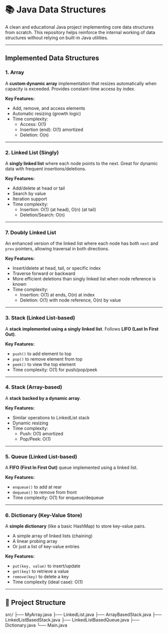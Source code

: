 # 📚 Java Data Structures

A clean and educational Java project implementing core data structures from scratch. This repository helps reinforce the internal working of data structures without relying on built-in Java utilities.

---

## Implemented Data Structures

### 1. Array

A **custom dynamic array** implementation that resizes automatically when capacity is exceeded. Provides constant-time access by index.

**Key Features:**
- Add, remove, and access elements
- Automatic resizing (growth logic)
- Time complexity:
    - Access: O(1)
    - Insertion (end): O(1) amortized
    - Deletion: O(n)

---

### 2. Linked List (Singly)

A **singly linked list** where each node points to the next. Great for dynamic data with frequent insertions/deletions.

**Key Features:**
- Add/delete at head or tail
- Search by value
- Iteration support
- Time complexity:
    - Insertion: O(1) (at head), O(n) (at tail)
    - Deletion/Search: O(n)

---

### 7. Doubly Linked List

An enhanced version of the linked list where each node has both `next` and `prev` pointers, allowing traversal in both directions.

**Key Features:**
- Insert/delete at head, tail, or specific index
- Traverse forward or backward
- More efficient deletions than singly linked list when node reference is known
- Time complexity:
    - Insertion: O(1) at ends, O(n) at index
    - Deletion: O(1) with node reference, O(n) by value

---

### 3. Stack (Linked List-based)

A **stack implemented using a singly linked list**. Follows **LIFO (Last In First Out)**.

**Key Features:**
- `push()` to add element to top
- `pop()` to remove element from top
- `peek()` to view the top element
- Time complexity: O(1) for push/pop/peek

---

### 4. Stack (Array-based)

A **stack backed by a dynamic array**.

**Key Features:**
- Similar operations to LinkedList stack
- Dynamic resizing
- Time complexity:
    - Push: O(1) amortized
    - Pop/Peek: O(1)

---

### 5. Queue (Linked List-based)

A **FIFO (First In First Out)** queue implemented using a linked list.

**Key Features:**
- `enqueue()` to add at rear
- `dequeue()` to remove from front
- Time complexity: O(1) for enqueue/dequeue

---

### 6. Dictionary (Key-Value Store)

A **simple dictionary** (like a basic HashMap) to store key-value pairs.

- A simple array of linked lists (chaining)
- A linear probing array
- Or just a list of key-value entries

**Key Features:**
- `put(key, value)` to insert/update
- `get(key)` to retrieve a value
- `remove(key)` to delete a key
- Time complexity (ideal case): O(1)

---

## 📁 Project Structure

src/
├── MyArray.java
├── LinkedList.java
├── ArrayBasedStack.java
├── LinkedListBasedStack.java
├── LinkedListBasedQueue.java
├── Dictionary.java
└── Main.java
